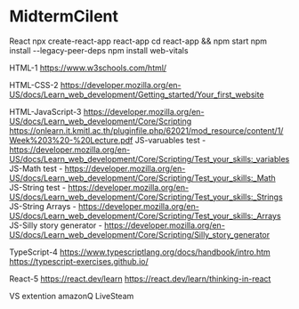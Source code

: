 # MidtermCilent
React
npx create-react-app react-app
cd react-app && npm start
npm install --legacy-peer-deps
npm install web-vitals

HTML-1
https://www.w3schools.com/html/

HTML-CSS-2
https://developer.mozilla.org/en-US/docs/Learn_web_development/Getting_started/Your_first_website

HTML-JavaScript-3
https://developer.mozilla.org/en-US/docs/Learn_web_development/Core/Scripting
https://onlearn.it.kmitl.ac.th/pluginfile.php/62021/mod_resource/content/1/Week%203%20-%20Lecture.pdf
JS-varuables test - https://developer.mozilla.org/en-US/docs/Learn_web_development/Core/Scripting/Test_your_skills:_variables
JS-Math test - https://developer.mozilla.org/en-US/docs/Learn_web_development/Core/Scripting/Test_your_skills:_Math
JS-String test - https://developer.mozilla.org/en-US/docs/Learn_web_development/Core/Scripting/Test_your_skills:_Strings
JS-String Arrays - https://developer.mozilla.org/en-US/docs/Learn_web_development/Core/Scripting/Test_your_skills:_Arrays
JS-Silly story generator - https://developer.mozilla.org/en-US/docs/Learn_web_development/Core/Scripting/Silly_story_generator

TypeScript-4
 https://www.typescriptlang.org/docs/handbook/intro.htm
 https://typescript-exercises.github.io/

 React-5
 https://react.dev/learn
 https://react.dev/learn/thinking-in-react

VS extention amazonQ LiveSteam
